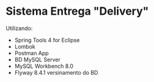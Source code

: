 # Sistema Entrega "Delivery"
Utilizando:
* Spring Tools 4 for Eclipse
* Lombok
* Postman App
* BD MySQL Server
* MySQL Workbench 8.0
* Flyway 8.4.1 versinamento do BD




